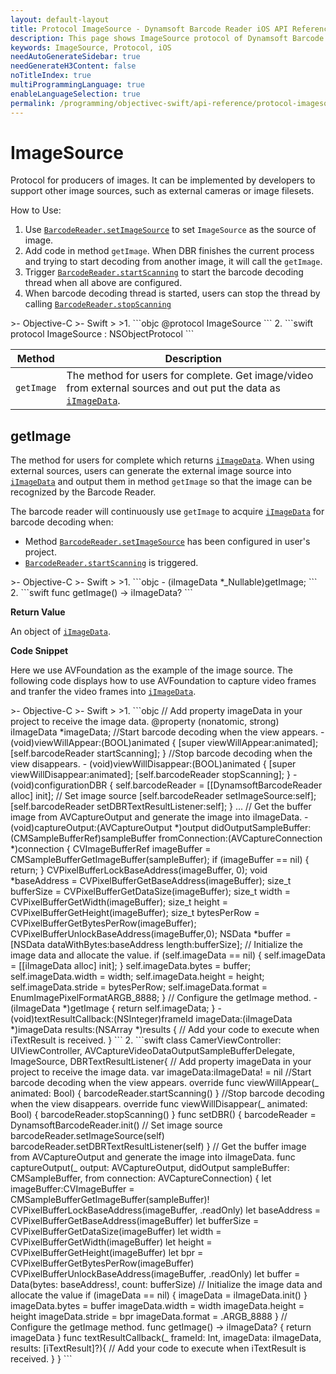 ```yaml
---
layout: default-layout
title: Protocol ImageSource - Dynamsoft Barcode Reader iOS API Reference
description: This page shows ImageSource protocol of Dynamsoft Barcode Reader for iOS SDK.
keywords: ImageSource, Protocol, iOS
needAutoGenerateSidebar: true
needGenerateH3Content: false
noTitleIndex: true
multiProgrammingLanguage: true
enableLanguageSelection: true
permalink: /programming/objectivec-swift/api-reference/protocol-imagesource.html
---
```


# ImageSource

Protocol for producers of images. It can be implemented by developers to support other image sources, such as external cameras or image filesets.

How to Use:

1. Use [`BarcodeReader.setImageSource`](primary-video.md#setimagesource) to set `ImageSource` as the source of image.
2. Add code in method `getImage`. When DBR finishes the current process and trying to start decoding from another image, it will call the `getImage`.
3. Trigger [`BarcodeReader.startScanning`](primary-video.md#startscanning) to start the barcode decoding thread when all above are configured.
4. When barcode decoding thread is started, users can stop the thread by calling [`BarcodeReader.stopScanning`](primary-video.md#stopscanning)

<div class="sample-code-prefix"></div>
>- Objective-C
>- Swift
>
>1. 
```objc
@protocol ImageSource <NSObject>
```
2. 
```swift
protocol ImageSource : NSObjectProtocol
```

| Method | Description |
| ------ | ----------- |
| `getImage` | The method for users for complete. Get image/video from external sources and out put the data as [`iImageData`](auxiliary-iImageData.md). |

## getImage

The method for users for complete which returns [`iImageData`](auxiliary-iImageData.md). When using external sources, users can generate the external image source into [`iImageData`](auxiliary-iImageData.md) and output them in method `getImage` so that the image can be recognized by the Barcode Reader.

The barcode reader will continuously use `getImage` to acquire [`iImageData`](auxiliary-iImageData.md) for barcode decoding when:

- Method [`BarcodeReader.setImageSource`](primary-video.md#setimagesource) has been configured in user's project.
- [`BarcodeReader.startScanning`](primary-video.md#startscanning) is triggered.

<div class="sample-code-prefix"></div>
>- Objective-C
>- Swift
>
>1. 
```objc
- (iImageData *_Nullable)getImage;
```
2. 
```swift
func getImage() -> iImageData?
```

**Return Value**

An object of [`iImageData`](auxiliary-iImageData.md).

**Code Snippet**

Here we use AVFoundation as the example of the image source. The following code displays how to use AVFoundation to capture video frames and tranfer the video frames into [`iImageData`](auxiliary-iImageData.md).

<div class="sample-code-prefix"></div>
>- Objective-C
>- Swift
>
>1. 
```objc
// Add property imageData in your project to receive the image data.
@property (nonatomic, strong) iImageData *imageData;
//Start barcode decoding when the view appears.
- (void)viewWillAppear:(BOOL)animated {
   [super viewWillAppear:animated];
   [self.barcodeReader startScanning];
}
//Stop barcode decoding when the view disappears.
- (void)viewWillDisappear:(BOOL)animated {
   [super viewWillDisappear:animated];
   [self.barcodeReader stopScanning];
}
- (void)configurationDBR {
   self.barcodeReader = [[DynamsoftBarcodeReader alloc] init];
   // Set image source
   [self.barcodeReader setImageSource:self];
   [self.barcodeReader setDBRTextResultListener:self];
}
...
// Get the buffer image from AVCaptureOutput and generate the image into iImageData.
- (void)captureOutput:(AVCaptureOutput *)output didOutputSampleBuffer:(CMSampleBufferRef)sampleBuffer fromConnection:(AVCaptureConnection *)connection {
   CVImageBufferRef imageBuffer = CMSampleBufferGetImageBuffer(sampleBuffer);
   if (imageBuffer == nil) {
          return;
   }
   CVPixelBufferLockBaseAddress(imageBuffer, 0);
   void *baseAddress = CVPixelBufferGetBaseAddress(imageBuffer);
   size_t bufferSize = CVPixelBufferGetDataSize(imageBuffer);
   size_t width = CVPixelBufferGetWidth(imageBuffer);
   size_t height = CVPixelBufferGetHeight(imageBuffer);
   size_t bytesPerRow = CVPixelBufferGetBytesPerRow(imageBuffer);
   CVPixelBufferUnlockBaseAddress(imageBuffer,0);
   NSData *buffer = [NSData dataWithBytes:baseAddress length:bufferSize];
   // Initialize the image data and allocate the value.
   if (self.imageData == nil) {
          self.imageData = [[iImageData alloc] init];
   }
   self.imageData.bytes = buffer;
   self.imageData.width = width;
   self.imageData.height = height;
   self.imageData.stride = bytesPerRow;
   self.imageData.format = EnumImagePixelFormatARGB_8888;
}
// Configure the getImage method.
- (iImageData *)getImage {
   return self.imageData;
}
- (void)textResultCallback:(NSInteger)frameId imageData:(iImageData *)imageData results:(NSArray<iTextResult *> *)results {
   // Add your code to execute when iTextResult is received.
}
```
2. 
```swift
class CamerViewController: UIViewController, AVCaptureVideoDataOutputSampleBufferDelegate, ImageSource, DBRTextResultListener{
   // Add property imageData in your project to receive the image data.
   var imageData:iImageData! = nil
   //Start barcode decoding when the view appears.
   override func viewWillAppear(_ animated: Bool) {
          barcodeReader.startScanning()
   }
   //Stop barcode decoding when the view disappears.
   override func viewWillDisappear(_ animated: Bool) {
          barcodeReader.stopScanning()
   }
   func setDBR() {
          barcodeReader = DynamsoftBarcodeReader.init()
          // Set image source
          barcodeReader.setImageSource(self)
          barcodeReader.setDBRTextResultListener(self)
   }
   // Get the buffer image from AVCaptureOutput and generate the image into iImageData.
   func captureOutput(_ output: AVCaptureOutput, didOutput sampleBuffer: CMSampleBuffer, from connection: AVCaptureConnection)
   {
          let imageBuffer:CVImageBuffer = CMSampleBufferGetImageBuffer(sampleBuffer)!
          CVPixelBufferLockBaseAddress(imageBuffer, .readOnly)
          let baseAddress = CVPixelBufferGetBaseAddress(imageBuffer)
          let bufferSize = CVPixelBufferGetDataSize(imageBuffer)
          let width = CVPixelBufferGetWidth(imageBuffer)
          let height = CVPixelBufferGetHeight(imageBuffer)
          let bpr = CVPixelBufferGetBytesPerRow(imageBuffer)
          CVPixelBufferUnlockBaseAddress(imageBuffer, .readOnly)
          let buffer = Data(bytes: baseAddress!, count: bufferSize)
          // Initialize the image data and allocate the value
          if (imageData == nil) {
             imageData = iImageData.init()
          }
          imageData.bytes = buffer
          imageData.width = width
          imageData.height = height
          imageData.stride = bpr
          imageData.format = .ARGB_8888
   }
   // Configure the getImage method.
   func getImage() -> iImageData? {
          return imageData
   }
   func textResultCallback(_ frameId: Int, imageData: iImageData, results: [iTextResult]?){
          // Add your code to execute when iTextResult is received.
   }
}
```
